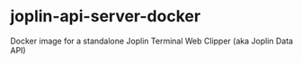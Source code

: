 # joplin-api-server-docker
Docker image for a standalone Joplin Terminal Web Clipper (aka Joplin Data API)
